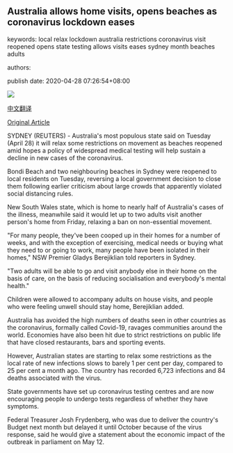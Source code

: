 ## Australia allows home visits, opens beaches as coronavirus lockdown eases

keywords: local relax lockdown australia restrictions coronavirus visit reopened opens state testing allows visits eases sydney month beaches adults

authors: 

publish date: 2020-04-28 07:26:54+08:00

![](https://www.straitstimes.com/sites/default/files/styles/x_large/public/articles/2020/04/28/nz_bondi_280431.jpg?itok=xVZzgTuf)

[中文翻译](Australia%20allows%20home%20visits%2C%20opens%20beaches%20as%20coronavirus%20lockdown%20eases_zh.md)

[Original Article](https://www.straitstimes.com/asia/australianz/australia-allows-home-visits-opens-beaches-as-virus-lockdown-eases)

SYDNEY (REUTERS) - Australia's most populous state said on Tuesday (April 28) it will relax some restrictions on movement as beaches reopened amid hopes a policy of widespread medical testing will help sustain a decline in new cases of the coronavirus.

Bondi Beach and two neighbouring beaches in Sydney were reopened to local residents on Tuesday, reversing a local government decision to close them following earlier criticism about large crowds that apparently violated social distancing rules.

New South Wales state, which is home to nearly half of Australia's cases of the illness, meanwhile said it would let up to two adults visit another person's home from Friday, relaxing a ban on non-essential movement.

"For many people, they've been cooped up in their homes for a number of weeks, and with the exception of exercising, medical needs or buying what they need to or going to work, many people have been isolated in their homes," NSW Premier Gladys Berejiklian told reporters in Sydney.

"Two adults will be able to go and visit anybody else in their home on the basis of care, on the basis of reducing socialisation and everybody's mental health."

Children were allowed to accompany adults on house visits, and people who were feeling unwell should stay home, Berejiklian added.

Australia has avoided the high numbers of deaths seen in other countries as the coronavirus, formally called Covid-19, ravages communities around the world. Economies have also been hit due to strict restrictions on public life that have closed restaurants, bars and sporting events.

However, Australian states are starting to relax some restrictions as the local rate of new infections slows to barely 1 per cent per day, compared to 25 per cent a month ago. The country has recorded 6,723 infections and 84 deaths associated with the virus.

State governments have set up coronavirus testing centres and are now encouraging people to undergo tests regardless of whether they have symptoms.

Federal Treasurer Josh Frydenberg, who was due to deliver the country's Budget next month but delayed it until October because of the virus response, said he would give a statement about the economic impact of the outbreak in parliament on May 12.